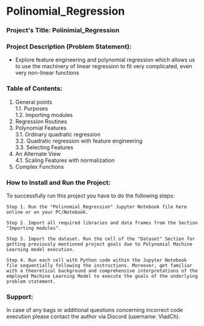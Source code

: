 # Polinomial_Regression

### Project's Title: Polinimial_Regression

### Project Description (Problem Statement): 
- Explore feature engineering and polynomial regression which allows us to use the machinery of linear regression to fit very complicated, even very non-linear functions


### Table of Contents:
1. General points\
    1.1. Purposes\
    1.2. Importing modules
2. Regression Routines
3. Polynomial Features\
    3.1. Ordinary quadratic regression\
    3.2. Quadratic regression with feature engineering\
    3.3. Selecting Features
4. An Alternate View\
    4.1. Scaling Features with normalization
5. Complex Functions


### How to Install and Run the Project:

To successfully run this project you have to do the following steps:

	Step 1. Run the "Polinomial_Regression" Jupyter Notebook file here online or on your PC/Notebook.

	Step 2. Import all required libraries and data frames from the Section "Importing modules".

	Step 3. Import the dataset. Run the cell of the "Dataset" Section for getting previously mentioned project goals due to Polynomial Machine Learning model execution.

	Step 4. Run each cell with Python code within the Jupyter Notebook file sequentially following the instructions. Moreover, get familiar with a theoretical background and comprehensive interpretations of the employed Machine Learning Model to execute the goals of the underlying problem statement.


### Support:

In case of any bags or additional questions concerning incorrect code execution please contact the author via Discord (username: VladCh).
